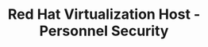 ---
permalink: /product-documents/rhvh/nist-800-53/ps/
layout: control_family
title: Red Hat Virtualization Host - Personnel Security
category: Product Documents
lead: |
  Control responses for NIST 800-53 rev4.
subnav:
  data: components.rhvh.satisfies
  href: ['#%', control_key]
  text: control_key
product_info:
  name: Red Hat Virtualization Host
  opencontrol_component: rhvh
  control_family_shorthand: PS
---